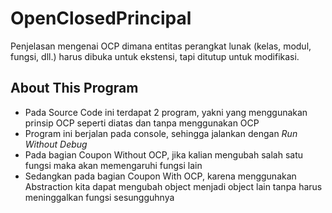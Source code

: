 # OpenClosedPrincipal
Penjelasan mengenai OCP dimana entitas perangkat lunak (kelas, modul, fungsi, dll.) harus dibuka untuk ekstensi, tapi ditutup untuk modifikasi.

## About This Program
- Pada Source Code ini terdapat 2 program, yakni yang menggunakan prinsip OCP seperti diatas dan tanpa menggunakan OCP
- Program ini berjalan pada console, sehingga jalankan dengan *Run Without Debug*
- Pada bagian Coupon Without OCP, jika kalian mengubah salah satu fungsi maka akan memengaruhi fungsi lain
- Sedangkan pada bagian Coupon With OCP, karena menggunakan Abstraction kita dapat mengubah object menjadi object lain tanpa harus meninggalkan fungsi sesungguhnya